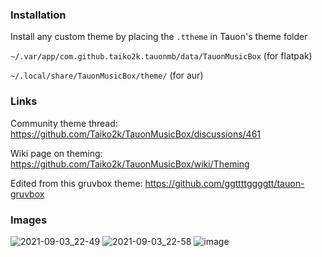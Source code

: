 ### Installation


Install any custom theme by placing the `.ttheme` in Tauon's theme folder

`~/.var/app/com.github.taiko2k.tauonmb/data/TauonMusicBox` (for flatpak)

`~/.local/share/TauonMusicBox/theme/` (for aur)


### Links


Community theme thread:
https://github.com/Taiko2k/TauonMusicBox/discussions/461

Wiki page on theming:
https://github.com/Taiko2k/TauonMusicBox/wiki/Theming

Edited from this gruvbox theme:
https://github.com/ggttttggggtt/tauon-gruvbox

### Images
![2021-09-03_22-49](https://user-images.githubusercontent.com/17846991/132081964-7081f6d3-f7df-477b-9b1d-e83c615708b4.png)
![2021-09-03_22-58](https://user-images.githubusercontent.com/17846991/132081969-a24bc85b-162e-45a6-a421-c4051698382d.png)
![image](https://user-images.githubusercontent.com/17846991/132081996-862e0398-f9f8-4955-8e06-e4433e130139.png)

